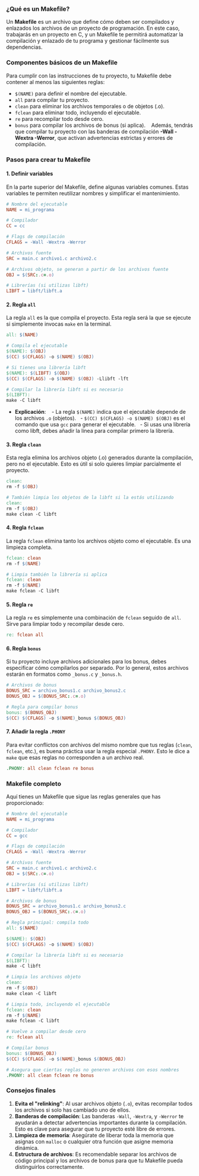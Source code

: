 ### ¿Qué es un Makefile?

Un **Makefile** es un archivo que define cómo deben ser compilados y enlazados los archivos de un proyecto de programación. En este caso, trabajarás en un proyecto en C, y un Makefile te permitirá automatizar la compilación y enlazado de tu programa y gestionar fácilmente sus dependencias.

### Componentes básicos de un Makefile

Para cumplir con las instrucciones de tu proyecto, tu Makefile debe contener al menos las siguientes reglas:

- `$(NAME)` para definir el nombre del ejecutable.
- `all` para compilar tu proyecto.
- `clean` para eliminar los archivos temporales o de objetos (.o).
- `fclean` para eliminar todo, incluyendo el ejecutable.
- `re` para recompilar todo desde cero.
- `bonus` para compilar los archivos de bonus (si aplica).
  
Además, tendrás que compilar tu proyecto con las banderas de compilación **-Wall -Wextra -Werror**, que activan advertencias estrictas y errores de compilación.

### Pasos para crear tu Makefile

#### 1. Definir variables

En la parte superior del Makefile, define algunas variables comunes. Estas variables te permiten reutilizar nombres y simplificar el mantenimiento.

```makefile
# Nombre del ejecutable
NAME = mi_programa

# Compilador
CC = cc

# Flags de compilación
CFLAGS = -Wall -Wextra -Werror

# Archivos fuente
SRC = main.c archivo1.c archivo2.c

# Archivos objeto, se generan a partir de los archivos fuente
OBJ = $(SRC:.c=.o)

# Librerías (si utilizas libft)
LIBFT = libft/libft.a
```

#### 2. Regla `all`

La regla `all` es la que compila el proyecto. Esta regla será la que se ejecute si simplemente invocas `make` en la terminal.

```makefile
all: $(NAME)

# Compila el ejecutable
$(NAME): $(OBJ)
$(CC) $(CFLAGS) -o $(NAME) $(OBJ)

# Si tienes una librería libft
$(NAME): $(LIBFT) $(OBJ)
$(CC) $(CFLAGS) -o $(NAME) $(OBJ) -Llibft -lft

# Compilar la librería libft si es necesario
$(LIBFT):
make -C libft
```

- **Explicación**: 
  - La regla `$(NAME)` indica que el ejecutable depende de los archivos `.o` (objetos).
  - `$(CC) $(CFLAGS) -o $(NAME) $(OBJ)` es el comando que usa `gcc` para generar el ejecutable.
  - Si usas una librería como libft, debes añadir la línea para compilar primero la librería.

#### 3. Regla `clean`

Esta regla elimina los archivos objeto (.o) generados durante la compilación, pero no el ejecutable. Esto es útil si solo quieres limpiar parcialmente el proyecto.

```makefile
clean:
rm -f $(OBJ)

# También limpia los objetos de la libft si la estás utilizando
clean:
rm -f $(OBJ)
make clean -C libft
```

#### 4. Regla `fclean`

La regla `fclean` elimina tanto los archivos objeto como el ejecutable. Es una limpieza completa.

```makefile
fclean: clean
rm -f $(NAME)

# Limpia también la librería si aplica
fclean: clean
rm -f $(NAME)
make fclean -C libft
```

#### 5. Regla `re`

La regla `re` es simplemente una combinación de `fclean` seguido de `all`. Sirve para limpiar todo y recompilar desde cero.

```makefile
re: fclean all
```

#### 6. Regla `bonus`

Si tu proyecto incluye archivos adicionales para los bonus, debes especificar cómo compilarlos por separado. Por lo general, estos archivos estarán en formatos como `_bonus.c` y `_bonus.h`.

```makefile
# Archivos de bonus
BONUS_SRC = archivo_bonus1.c archivo_bonus2.c
BONUS_OBJ = $(BONUS_SRC:.c=.o)

# Regla para compilar bonus
bonus: $(BONUS_OBJ)
$(CC) $(CFLAGS) -o $(NAME)_bonus $(BONUS_OBJ)
```

#### 7. Añadir la regla `.PHONY`

Para evitar conflictos con archivos del mismo nombre que tus reglas (`clean`, `fclean`, etc.), es buena práctica usar la regla especial `.PHONY`. Esto le dice a `make` que esas reglas no corresponden a un archivo real.

```makefile
.PHONY: all clean fclean re bonus
```

### Makefile completo

Aquí tienes un Makefile que sigue las reglas generales que has proporcionado:

```makefile
# Nombre del ejecutable
NAME = mi_programa

# Compilador
CC = gcc

# Flags de compilación
CFLAGS = -Wall -Wextra -Werror

# Archivos fuente
SRC = main.c archivo1.c archivo2.c
OBJ = $(SRC:.c=.o)

# Librerías (si utilizas libft)
LIBFT = libft/libft.a

# Archivos de bonus
BONUS_SRC = archivo_bonus1.c archivo_bonus2.c
BONUS_OBJ = $(BONUS_SRC:.c=.o)

# Regla principal: compila todo
all: $(NAME)

$(NAME): $(OBJ)
$(CC) $(CFLAGS) -o $(NAME) $(OBJ)

# Compilar la librería libft si es necesario
$(LIBFT):
make -C libft

# Limpia los archivos objeto
clean:
rm -f $(OBJ)
make clean -C libft

# Limpia todo, incluyendo el ejecutable
fclean: clean
rm -f $(NAME)
make fclean -C libft

# Vuelve a compilar desde cero
re: fclean all

# Compilar bonus
bonus: $(BONUS_OBJ)
$(CC) $(CFLAGS) -o $(NAME)_bonus $(BONUS_OBJ)

# Asegura que ciertas reglas no generen archivos con esos nombres
.PHONY: all clean fclean re bonus
```

### Consejos finales

1. **Evita el "relinking"**: Al usar archivos objeto (`.o`), evitas recompilar todos los archivos si solo has cambiado uno de ellos.
2. **Banderas de compilación**: Las banderas `-Wall`, `-Wextra`, y `-Werror` te ayudarán a detectar advertencias importantes durante la compilación. Esto es clave para asegurar que tu proyecto esté libre de errores.
3. **Limpieza de memoria**: Asegúrate de liberar toda la memoria que asignas con `malloc` o cualquier otra función que asigne memoria dinámica.
4. **Estructura de archivos**: Es recomendable separar los archivos de código principal y los archivos de bonus para que tu Makefile pueda distinguirlos correctamente.
